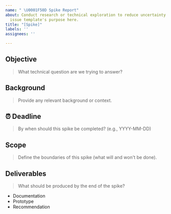```yaml
---
name: " \U0001F50D Spike Report"
about: Conduct research or technical exploration to reduce uncertainty.Describe this
  issue template's purpose here.
title: "[Spike]"
labels: ''
assignees: ''

---
```


## Objective
> What technical question are we trying to answer?

## Background
> Provide any relevant background or context.

## ⏰ Deadline
> By when should this spike be completed? (e.g., YYYY-MM-DD)

## Scope
> Define the boundaries of this spike (what will and won't be done).

## Deliverables
> What should be produced by the end of the spike?
- Documentation
- Prototype
- Recommendation
